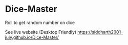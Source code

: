 # Dice-Master
Roll to get random number on dice

See live website (Desktop Friendly)
https://siddharth2001-july.github.io/Dice-Master/
